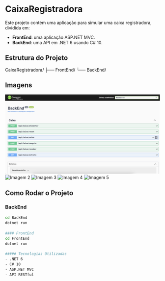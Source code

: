 # CaixaRegistradora

Este projeto contém uma aplicação para simular uma caixa registradora, dividida em:

- **FrontEnd**: uma aplicação ASP.NET MVC.
- **BackEnd**: uma API em .NET 6 usando C# 10.

## Estrutura do Projeto

CaixaRegistradora/ ├── FrontEnd/ └── BackEnd/

## Imagens

![Imagem 1](https://github.com/Matheusjkl35647/CaixaRegistradora/blob/main/ImagensProjeto/Backend.png)
![Imagem 2](CaixaRegistradora/ImagensProjeto/FrontEnd1.png)
![Imagem 3](CaixaRegistradora/ImagensProjeto/FrontEnd2.png)
![Imagem 4](CaixaRegistradora/ImagensProjeto/FrontEnd3.png)
![Imagem 5](CaixaRegistradora/ImagensProjeto/FrontEnd4.png)

## Como Rodar o Projeto

### BackEnd
```bash
cd BackEnd
dotnet run

#### FrontEnd
cd FrontEnd
dotnet run

##### Tecnologias Utilizadas
- .NET 6
- C# 10
- ASP.NET MVC
- API RESTful
